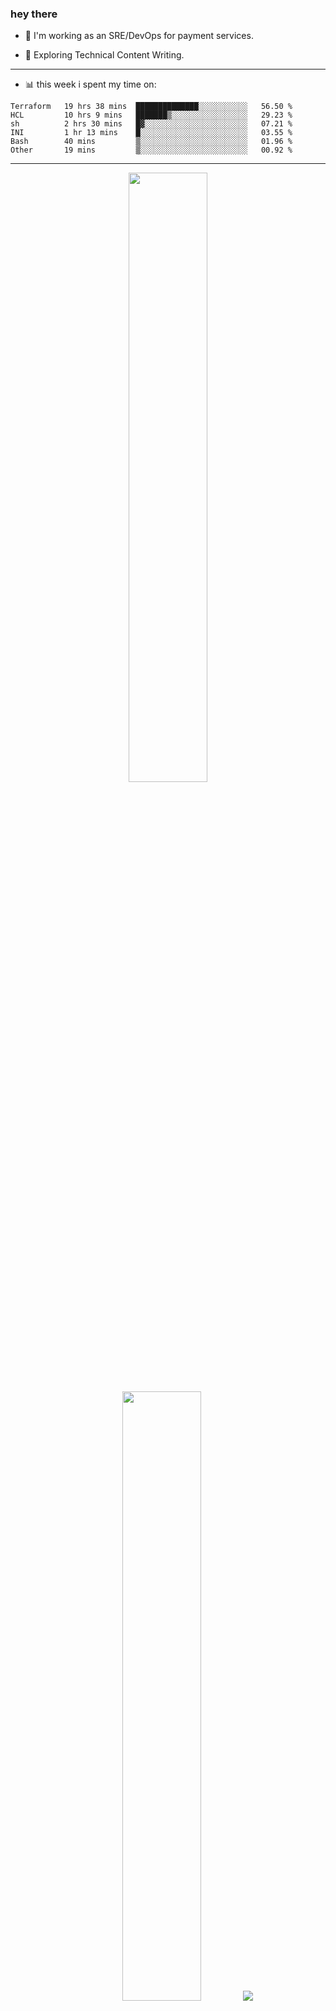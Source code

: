 ### hey there 

- :telescope: I'm working as an SRE/DevOps for payment services.

- :seedling: Exploring Technical Content Writing.

---

- :bar_chart: this week i spent my time on:

<!--START_SECTION:waka-->

```text
Terraform   19 hrs 38 mins  ██████████████░░░░░░░░░░░   56.50 %
HCL         10 hrs 9 mins   ███████▒░░░░░░░░░░░░░░░░░   29.23 %
sh          2 hrs 30 mins   █▓░░░░░░░░░░░░░░░░░░░░░░░   07.21 %
INI         1 hr 13 mins    █░░░░░░░░░░░░░░░░░░░░░░░░   03.55 %
Bash        40 mins         ▒░░░░░░░░░░░░░░░░░░░░░░░░   01.96 %
Other       19 mins         ▒░░░░░░░░░░░░░░░░░░░░░░░░   00.92 %
```

<!--END_SECTION:waka-->

---

<p align="center">
  <img height="50%" width="auto" src ="https://github-readme-stats.vercel.app/api?username=chcdc&show_icons=true&count_private=true&theme=darcula&hide_border=true&hide=issues,contribs&bg_color=00000000">
  <img height="50%" width="auto" src ="https://github-readme-stats.vercel.app/api/top-langs/?username=chcdc&layout=compact&hide_border=true&theme=darcula&bg_color=00000000&langs_count=6&hide=jupyter%20notebook,tex,css,php">
  <img src ="https://github-readme-streak-stats.herokuapp.com?user=chcdc&theme=darcula&hide_border=true&background=FFFFFF00">
  <br>
  <br>
</p>

---
<!--
🏢 The Office quote of day
-->

